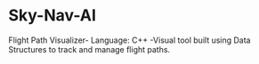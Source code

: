 # Sky-Nav-AI
Flight Path Visualizer- Language: C++ -Visual tool built using Data Structures to track and manage flight paths.

